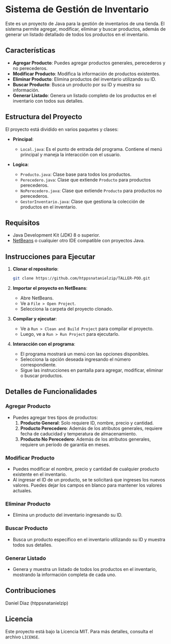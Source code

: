 # Sistema de Gestión de Inventario

Este es un proyecto de Java para la gestión de inventarios de una tienda. El sistema permite agregar, modificar, eliminar y buscar productos, además de generar un listado detallado de todos los productos en el inventario.

## Características

- **Agregar Producto**: Puedes agregar productos generales, perecederos y no perecederos.
- **Modificar Producto**: Modifica la información de productos existentes.
- **Eliminar Producto**: Elimina productos del inventario utilizando su ID.
- **Buscar Producto**: Busca un producto por su ID y muestra su información.
- **Generar Listado**: Genera un listado completo de los productos en el inventario con todos sus detalles.

## Estructura del Proyecto

El proyecto está dividido en varios paquetes y clases:

- **Principal**:
  - `Local.java`: Es el punto de entrada del programa. Contiene el menú principal y maneja la interacción con el usuario.
  
- **Logica**:
  - `Producto.java`: Clase base para todos los productos.
  - `Perecedero.java`: Clase que extiende `Producto` para productos perecederos.
  - `NoPerecedero.java`: Clase que extiende `Producto` para productos no perecederos.
  - `GestorInventario.java`: Clase que gestiona la colección de productos en el inventario.

## Requisitos

- Java Development Kit (JDK) 8 o superior.
- [NetBeans](https://netbeans.apache.org/) o cualquier otro IDE compatible con proyectos Java.

## Instrucciones para Ejecutar

1. **Clonar el repositorio**:
   ```bash
   git clone https://github.com/htppsnatanielzip/TALLER-POO.git
   ```
   
2. **Importar el proyecto en NetBeans**:
   - Abre NetBeans.
   - Ve a `File > Open Project`.
   - Selecciona la carpeta del proyecto clonado.

3. **Compilar y ejecutar**:
   - Ve a `Run > Clean and Build Project` para compilar el proyecto.
   - Luego, ve a `Run > Run Project` para ejecutarlo.

4. **Interacción con el programa**:
   - El programa mostrará un menú con las opciones disponibles.
   - Selecciona la opción deseada ingresando el número correspondiente.
   - Sigue las instrucciones en pantalla para agregar, modificar, eliminar o buscar productos.

## Detalles de Funcionalidades

### Agregar Producto

- Puedes agregar tres tipos de productos:
  1. **Producto General**: Solo requiere ID, nombre, precio y cantidad.
  2. **Producto Perecedero**: Además de los atributos generales, requiere fecha de caducidad y temperatura de almacenamiento.
  3. **Producto No Perecedero**: Además de los atributos generales, requiere un período de garantía en meses.

### Modificar Producto

- Puedes modificar el nombre, precio y cantidad de cualquier producto existente en el inventario.
- Al ingresar el ID de un producto, se te solicitará que ingreses los nuevos valores. Puedes dejar los campos en blanco para mantener los valores actuales.

### Eliminar Producto

- Elimina un producto del inventario ingresando su ID.

### Buscar Producto

- Busca un producto específico en el inventario utilizando su ID y muestra todos sus detalles.

### Generar Listado

- Genera y muestra un listado de todos los productos en el inventario, mostrando la información completa de cada uno.

## Contribuciones

Daniel Diaz (htppsnatanielzip)

## Licencia

Este proyecto está bajo la Licencia MIT. Para más detalles, consulta el archivo `LICENSE`.
